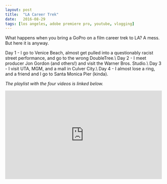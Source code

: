 ```yaml
---
layout: post
title:  "LA Career Trek"
date:   2016-08-29
tags: [los angeles, adobe premiere pro, youtube, vlogging]
---
```

<!--Include screenshots-->
What happens when you bring a GoPro on a film career trek to LA? A mess. But here it is anyway.

Day 1 - I go to Venice Beach, almost get pulled into a questionably racist street performance, and go to the wrong DoubleTree.\\
Day 2 - I meet producer Jon Gordon (and others!) and visit the Warner Bros. Studio.\\
Day 3 - I visit UTA, MGM, and a mall in Culver City.\\
Day 4 - I almost lose a ring, and a friend and I go to Santa Monica Pier (kinda).

*The playlist with the four videos is linked below.*
<div style="position:relative;height:0;padding-bottom:56.25%; margin-bottom:2%;"><iframe src="https://www.youtube.com/embed/videoseries?list=PL6shteoDpcNC18U8a4nRRYbbyezf7VnxA&amp;ecver=2" width="640" height="360" frameborder="0" style="position:absolute;width:100%;height:100%;left:0" allowfullscreen></iframe></div>
